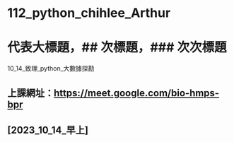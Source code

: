 # 112_python_chihlee_Arthur
# 代表大標題，## 次標題，### 次次標題

10_14_致理_python_大數據探勘
## 上課網址：https://meet.google.com/bio-hmps-bpr

## [2023_10_14_早上]
